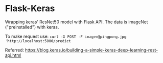 # Flask-Keras
Wrapping keras' ResNet50 model with Flask API.
The data is imageNet ("preinstalled") with keras.


To make request use:
`curl -X POST -F image=@pingpong.jpg 'http://localhost:5000/predict`

 Referred: https://blog.keras.io/building-a-simple-keras-deep-learning-rest-api.html
